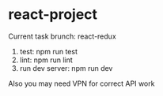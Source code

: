# react-project

Current task brunch: react-redux
1. test: npm run test
2. lint: npm run lint
3. run dev server: npm run dev 

Also you may need VPN for correct API work

